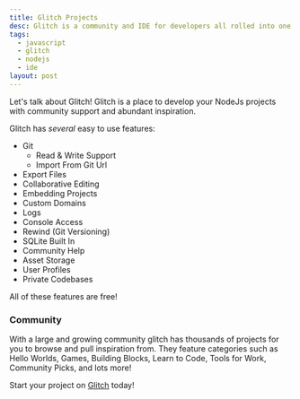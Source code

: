 ```yaml
---
title: Glitch Projects
desc: Glitch is a community and IDE for developers all rolled into one!
tags:
  - javascript
  - glitch
  - nodejs
  - ide
layout: post
---
```


Let's talk about Glitch! Glitch is a place to develop your NodeJs projects with community support and abundant inspiration.
<!-- more -->

Glitch has _several_ easy to use features:

* Git
    * Read & Write Support
    * Import From Git Url
* Export Files
* Collaborative Editing
* Embedding Projects
* Custom Domains
* Logs
* Console Access
* Rewind (Git Versioning)
* SQLite Built In
* Community Help
* Asset Storage
* User Profiles
* Private Codebases

All of these features are free!

### Community

With a large and growing community glitch has thousands of projects for you to browse and pull inspiration from. They feature categories such as Hello Worlds, Games, Building Blocks, Learn to Code, Tools for Work, Community Picks, and lots more!

Start your project on [Glitch](https://glitch.com) today!